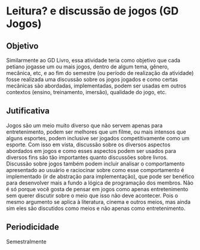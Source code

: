Leitura? e discussão de jogos (GD Jogos)
========================================

Objetivo
--------
Similarmente ao  GD Livro, essa atividade  teria como objetivo que  cada petiano
jogasse um ou  mais jogos, dentro de  algum tema, gênero, mecânica,  etc, e ao
fim do semestre  (ou período de realização da atividade)  fosse realizada uma
discussão  sobre os  jogos jogados  e  como certas  mecânicas são  abordadas,
implementadas,  podem  ser  usadas  em outros  contextos  (ensino,  treinamento,
imersão), qualidade  do jogo, etc.

Jutificativa
------------
Jogos são  um meio muito  diverso que  não servem apenas  para entretenimento,
podem  ser  melhores  que  um  filme, ou  mais  intensos  que  alguns  esportes,
podem  inclusive ser  jogados  competitivamente  como um  esporte.  Com isso  em
vista,  discussão  sobre  os  diversos  aspectos  abordados  em  jogos  e  como
esses  aspectos  podem ser  usados  para  diversos  fins são  tão  importantes
quanto discussões  sobre livros. Discussão  sobre jogos também  podem incluir
analisar o  comportamento apresentado ao  usuário e raciocinar sobre  como esse
comportamento é implementado (ir de abstração para implementação), que pode
ser  benéfico para  desenvolver mais  a fundo  a lógica  de programação  dos
membros.  Não  é  só porque  você  gosta  de  pensar  em jogos  como  apenas
entretenimento sem  querer discutir sobre o  meio que isso não  deve acontecer.
Pois o mesmo argumento se aplica à literatura, cinema e outros meios, mas ainda
sim eles são discutidos como meios e não apenas como entretenimento.

Periodicidade
-------------
Semestralmente
